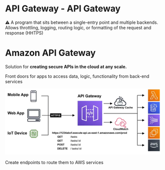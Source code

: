 # API Gateway - API Gateway

<aside>
⚠️ A program that sits between a single-entry point and multiple backends. Allows throttling, logging, routing logic, or formatting of the request and response (HHTPS)

</aside>

# Amazon API Gateway

Solution for **creating secure APIs in the cloud at any scale.**

Front doors for apps to access data, logic, functionality from back-end services

![Untitled](API%20Gateway%20-%20API%20Gateway%207c932d733b8946559e8bc364cbe7c3a1/Untitled.png)

Create endpoints to route them to AWS services